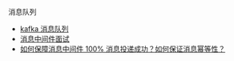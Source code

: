 消息队列

- [kafka 消息队列](https://mp.weixin.qq.com/s/-IPfWPS1WQMEgcIu0Ak2VQ)
- [消息中间件面试](https://www.cnblogs.com/yuxiang1/p/10477151.html)
- [如何保障消息中间件 100% 消息投递成功？如何保证消息幂等性？](https://mp.weixin.qq.com/s/fLYllR6D_UuFH5RPeMicsQ)